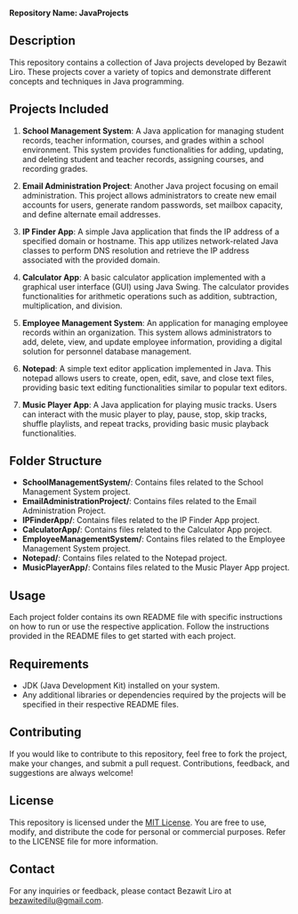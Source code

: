 **Repository Name: JavaProjects**

## Description
This repository contains a collection of Java projects developed by Bezawit Liro. These projects cover a variety of topics and demonstrate different concepts and techniques in Java programming.

## Projects Included
1. **School Management System**: A Java application for managing student records, teacher information, courses, and grades within a school environment. This system provides functionalities for adding, updating, and deleting student and teacher records, assigning courses, and recording grades.

2. **Email Administration Project**: Another Java project focusing on email administration. This project allows administrators to create new email accounts for users, generate random passwords, set mailbox capacity, and define alternate email addresses.

3. **IP Finder App**: A simple Java application that finds the IP address of a specified domain or hostname. This app utilizes network-related Java classes to perform DNS resolution and retrieve the IP address associated with the provided domain.

4. **Calculator App**: A basic calculator application implemented with a graphical user interface (GUI) using Java Swing. The calculator provides functionalities for arithmetic operations such as addition, subtraction, multiplication, and division.

5. **Employee Management System**: An application for managing employee records within an organization. This system allows administrators to add, delete, view, and update employee information, providing a digital solution for personnel database management.

6. **Notepad**: A simple text editor application implemented in Java. This notepad allows users to create, open, edit, save, and close text files, providing basic text editing functionalities similar to popular text editors.

7. **Music Player App**: A Java application for playing music tracks. Users can interact with the music player to play, pause, stop, skip tracks, shuffle playlists, and repeat tracks, providing basic music playback functionalities.

## Folder Structure
- **SchoolManagementSystem/**: Contains files related to the School Management System project.
- **EmailAdministrationProject/**: Contains files related to the Email Administration Project.
- **IPFinderApp/**: Contains files related to the IP Finder App project.
- **CalculatorApp/**: Contains files related to the Calculator App project.
- **EmployeeManagementSystem/**: Contains files related to the Employee Management System project.
- **Notepad/**: Contains files related to the Notepad project.
- **MusicPlayerApp/**: Contains files related to the Music Player App project.

## Usage
Each project folder contains its own README file with specific instructions on how to run or use the respective application. Follow the instructions provided in the README files to get started with each project.

## Requirements
- JDK (Java Development Kit) installed on your system.
- Any additional libraries or dependencies required by the projects will be specified in their respective README files.

## Contributing
If you would like to contribute to this repository, feel free to fork the project, make your changes, and submit a pull request. Contributions, feedback, and suggestions are always welcome!

## License
This repository is licensed under the [MIT License](LICENSE). You are free to use, modify, and distribute the code for personal or commercial purposes. Refer to the LICENSE file for more information.

## Contact
For any inquiries or feedback, please contact Bezawit Liro at bezawitedilu@gmail.com.
